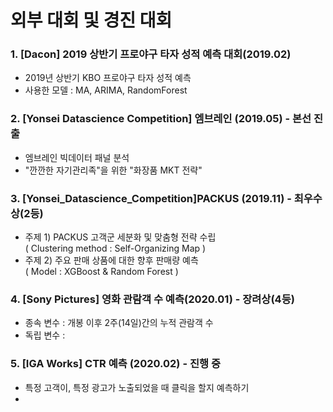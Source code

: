 # 외부 대회 및 경진 대회
### 1. [Dacon] 2019 상반기 프로야구 타자 성적 예측 대회(2019.02)
- 2019년 상반기 KBO 프로야구 타자 성적 예측
- 사용한 모델 : MA, ARIMA, RandomForest </br>

### 2. [Yonsei Datascience Competition] 엠브레인 (2019.05) - 본선 진출
- 엠브레인 빅데이터 패널 분석
- "깐깐한 자기관리족"을 위한 "화장품 MKT 전략"

### 3. [Yonsei_Datascience_Competition]PACKUS (2019.11) - 최우수상(2등)
- 주제 1) PACKUS 고객군 세분화 및 맞춤형 전략 수립 </br>
  ( Clustering method : Self-Organizing Map )
- 주제 2) 주요 판매 상품에 대한 향후 판매량 예측 </br>
  ( Model : XGBoost & Random Forest )

### 4. [Sony Pictures] 영화 관람객 수 예측(2020.01) - 장려상(4등)
- 종속 변수 : 개봉 이후 2주(14일)간의 누적 관람객 수
- 독립 변수 : 

### 5. [IGA Works] CTR 예측 (2020.02) - 진행 중
- 특정 고객이, 특정 광고가 노출되었을 때 클릭을 할지 예측하기
- 
